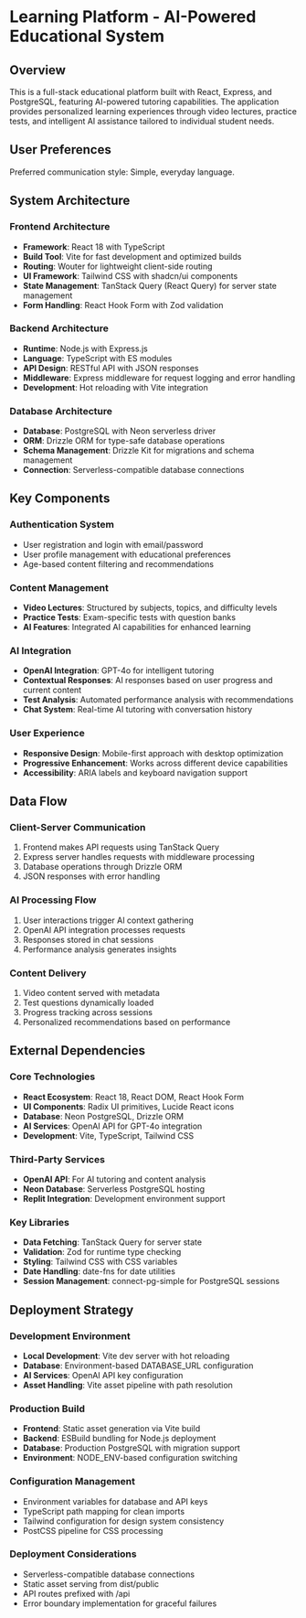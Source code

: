 # Learning Platform - AI-Powered Educational System

## Overview

This is a full-stack educational platform built with React, Express, and PostgreSQL, featuring AI-powered tutoring capabilities. The application provides personalized learning experiences through video lectures, practice tests, and intelligent AI assistance tailored to individual student needs.

## User Preferences

Preferred communication style: Simple, everyday language.

## System Architecture

### Frontend Architecture
- **Framework**: React 18 with TypeScript
- **Build Tool**: Vite for fast development and optimized builds
- **Routing**: Wouter for lightweight client-side routing
- **UI Framework**: Tailwind CSS with shadcn/ui components
- **State Management**: TanStack Query (React Query) for server state management
- **Form Handling**: React Hook Form with Zod validation

### Backend Architecture
- **Runtime**: Node.js with Express.js
- **Language**: TypeScript with ES modules
- **API Design**: RESTful API with JSON responses
- **Middleware**: Express middleware for request logging and error handling
- **Development**: Hot reloading with Vite integration

### Database Architecture
- **Database**: PostgreSQL with Neon serverless driver
- **ORM**: Drizzle ORM for type-safe database operations
- **Schema Management**: Drizzle Kit for migrations and schema management
- **Connection**: Serverless-compatible database connections

## Key Components

### Authentication System
- User registration and login with email/password
- User profile management with educational preferences
- Age-based content filtering and recommendations

### Content Management
- **Video Lectures**: Structured by subjects, topics, and difficulty levels
- **Practice Tests**: Exam-specific tests with question banks
- **AI Features**: Integrated AI capabilities for enhanced learning

### AI Integration
- **OpenAI Integration**: GPT-4o for intelligent tutoring
- **Contextual Responses**: AI responses based on user progress and current content
- **Test Analysis**: Automated performance analysis with recommendations
- **Chat System**: Real-time AI tutoring with conversation history

### User Experience
- **Responsive Design**: Mobile-first approach with desktop optimization
- **Progressive Enhancement**: Works across different device capabilities
- **Accessibility**: ARIA labels and keyboard navigation support

## Data Flow

### Client-Server Communication
1. Frontend makes API requests using TanStack Query
2. Express server handles requests with middleware processing
3. Database operations through Drizzle ORM
4. JSON responses with error handling

### AI Processing Flow
1. User interactions trigger AI context gathering
2. OpenAI API integration processes requests
3. Responses stored in chat sessions
4. Performance analysis generates insights

### Content Delivery
1. Video content served with metadata
2. Test questions dynamically loaded
3. Progress tracking across sessions
4. Personalized recommendations based on performance

## External Dependencies

### Core Technologies
- **React Ecosystem**: React 18, React DOM, React Hook Form
- **UI Components**: Radix UI primitives, Lucide React icons
- **Database**: Neon PostgreSQL, Drizzle ORM
- **AI Services**: OpenAI API for GPT-4o integration
- **Development**: Vite, TypeScript, Tailwind CSS

### Third-Party Services
- **OpenAI API**: For AI tutoring and content analysis
- **Neon Database**: Serverless PostgreSQL hosting
- **Replit Integration**: Development environment support

### Key Libraries
- **Data Fetching**: TanStack Query for server state
- **Validation**: Zod for runtime type checking
- **Styling**: Tailwind CSS with CSS variables
- **Date Handling**: date-fns for date utilities
- **Session Management**: connect-pg-simple for PostgreSQL sessions

## Deployment Strategy

### Development Environment
- **Local Development**: Vite dev server with hot reloading
- **Database**: Environment-based DATABASE_URL configuration
- **AI Services**: OpenAI API key configuration
- **Asset Handling**: Vite asset pipeline with path resolution

### Production Build
- **Frontend**: Static asset generation via Vite build
- **Backend**: ESBuild bundling for Node.js deployment  
- **Database**: Production PostgreSQL with migration support
- **Environment**: NODE_ENV-based configuration switching

### Configuration Management
- Environment variables for database and API keys
- TypeScript path mapping for clean imports
- Tailwind configuration for design system consistency
- PostCSS pipeline for CSS processing

### Deployment Considerations
- Serverless-compatible database connections
- Static asset serving from dist/public
- API routes prefixed with /api
- Error boundary implementation for graceful failures